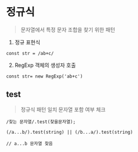 # 정규식
> 문자열에서 특정 문자 조합을 찾기 위한 패턴

1. 정규 표현식
```
const str = /ab+c/
```

2. RegExp 객체의 생성자 호출
```
const str= new RegExp('ab+c')
```
## test 
> 정규식 패턴 일치 문자열 포함 여부 체크

```
/찾는 문자열/.test(찾을문자열);

(/a...b/).test(string) || (/b...a/).test(string)

// a...b 문자열 찾음
```



